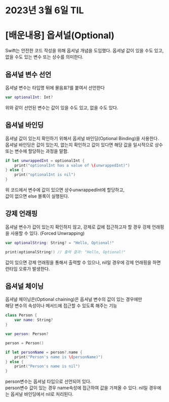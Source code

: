 # 2023년 3월 6일 TIL

# [배운내용] 옵셔널(Optional)
Swift는 안전한 코드 작성을 위해 옵셔널 개념을 도입했다. 옵셔널 값이 있을 수도 있고, 없을 수도 있는 변수 또는 상수를 의미한다.

## 옵셔널 변수 선언
옵셔널 변수는 타입명 뒤에 물음표?를 붙여서 선언한다

```swift
var optionalInt: Int?
```
위와 같이 선언된 변수는 값이 있을 수도 있고, 없을 수도 있다.

## 옵셔널 바인딩
옵셔널 값이 있는지 확인하기 위해서 옵셔널 바인딩(Optional Binding)을 사용한다.  
옵셔널 바인딩은 값이 있는지, 없는지 확인하고 값이 있다면 해당 값을 일시적으로 상수 또는 변수에 할당하는 과정을 말함.

```swift
if let unwrappedInt = optionalInt {
    print("optionalInt has a value of \(unwrappedInt)")
} else {
    print("optionalInt is nil")
}
```
위 코드에서 변수에 값이 있으면 상수unwrappedInt에 할당하고,  
값이 없으면 else 블록이 실행된다.

## 강제 언래핑
옵셔널 변수가 값이 있는지 확인하지 않고, 강제로 값에 접근하고자 할 경우 강제 언래핑을 사용할 수 있다. (Forced Unwrapping)
```swift
var optionalString: String? = "Hello, Optional!"

print(optionalString!) // 출력 결과: "Hello, Optional!"
```
값이 있으면 강제 언래핑을 통해서 출력할 수 있으나, nil일 경우에 강제 언래핑을 하면 런타임 오류가 발생한다.

## 옵셔널 체이닝
옵셔널 체이닝은(Optional chaining)은 옵셔널 변수의 값이 있는 경우에만  
해당 변수의 속성이나 메서드에 접근할 수 있도록 해주는 기능

```swift
class Person {
    var name: String?
}

var person: Person?

person = Person()

if let personName = person?.name {
    print("Person's name is \(personName)")
} else {
    print("Person's name is nil")
}

```
person변수는 옵셔널 타입으로 선언되어 있다.  
person변수 값이 있는 경우 name속성에 접근하여 값을 가져올 수 있다.
nil일 경우에는 옵셔널 바인딩에서 nil로 처리된다.
